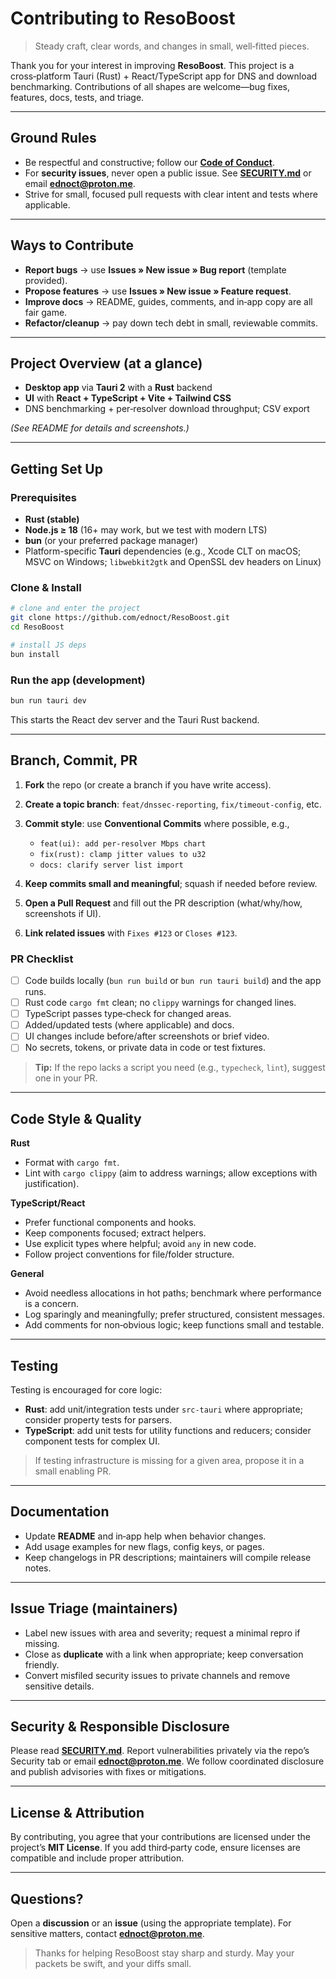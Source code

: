 # Contributing to ResoBoost

> Steady craft, clear words, and changes in small, well‑fitted pieces.

Thank you for your interest in improving **ResoBoost**. This project is a cross‑platform Tauri (Rust) + React/TypeScript app for DNS and download benchmarking. Contributions of all shapes are welcome—bug fixes, features, docs, tests, and triage.

---

## Ground Rules

* Be respectful and constructive; follow our **[Code of Conduct](./CODE_OF_CONDUCT.md)**.
* For **security issues**, never open a public issue. See **[SECURITY.md](./SECURITY.md)** or email **[ednoct@proton.me](mailto:ednoct@proton.me)**.
* Strive for small, focused pull requests with clear intent and tests where applicable.

---

## Ways to Contribute

* **Report bugs** → use **Issues » New issue » Bug report** (template provided).
* **Propose features** → use **Issues » New issue » Feature request**.
* **Improve docs** → README, guides, comments, and in‑app copy are all fair game.
* **Refactor/cleanup** → pay down tech debt in small, reviewable commits.

---

## Project Overview (at a glance)

* **Desktop app** via **Tauri 2** with a **Rust** backend
* **UI** with **React + TypeScript + Vite + Tailwind CSS**
* DNS benchmarking + per‑resolver download throughput; CSV export

*(See README for details and screenshots.)*

---

## Getting Set Up

### Prerequisites

* **Rust (stable)**
* **Node.js ≥ 18** (16+ may work, but we test with modern LTS)
* **bun** (or your preferred package manager)
* Platform-specific **Tauri** dependencies (e.g., Xcode CLT on macOS; MSVC on Windows; `libwebkit2gtk` and OpenSSL dev headers on Linux)

### Clone & Install

```bash
# clone and enter the project
git clone https://github.com/ednoct/ResoBoost.git
cd ResoBoost

# install JS deps
bun install
```

### Run the app (development)

```bash
bun run tauri dev
```

This starts the React dev server and the Tauri Rust backend.

---

## Branch, Commit, PR

1. **Fork** the repo (or create a branch if you have write access).
2. **Create a topic branch**: `feat/dnssec-reporting`, `fix/timeout-config`, etc.
3. **Commit style**: use **Conventional Commits** where possible, e.g.,

   * `feat(ui): add per-resolver Mbps chart`
   * `fix(rust): clamp jitter values to u32`
   * `docs: clarify server list import`
4. **Keep commits small and meaningful**; squash if needed before review.
5. **Open a Pull Request** and fill out the PR description (what/why/how, screenshots if UI).
6. **Link related issues** with `Fixes #123` or `Closes #123`.

### PR Checklist

* [ ] Code builds locally (`bun run build` or `bun run tauri build`) and the app runs.
* [ ] Rust code `cargo fmt` clean; no `clippy` warnings for changed lines.
* [ ] TypeScript passes type‑check for changed areas.
* [ ] Added/updated tests (where applicable) and docs.
* [ ] UI changes include before/after screenshots or brief video.
* [ ] No secrets, tokens, or private data in code or test fixtures.

> **Tip:** If the repo lacks a script you need (e.g., `typecheck`, `lint`), suggest one in your PR.

---

## Code Style & Quality

**Rust**

* Format with `cargo fmt`.
* Lint with `cargo clippy` (aim to address warnings; allow exceptions with justification).

**TypeScript/React**

* Prefer functional components and hooks.
* Keep components focused; extract helpers.
* Use explicit types where helpful; avoid `any` in new code.
* Follow project conventions for file/folder structure.

**General**

* Avoid needless allocations in hot paths; benchmark where performance is a concern.
* Log sparingly and meaningfully; prefer structured, consistent messages.
* Add comments for non‑obvious logic; keep functions small and testable.

---

## Testing

Testing is encouraged for core logic:

* **Rust**: add unit/integration tests under `src-tauri` where appropriate; consider property tests for parsers.
* **TypeScript**: add unit tests for utility functions and reducers; consider component tests for complex UI.

> If testing infrastructure is missing for a given area, propose it in a small enabling PR.

---

## Documentation

* Update **README** and in‑app help when behavior changes.
* Add usage examples for new flags, config keys, or pages.
* Keep changelogs in PR descriptions; maintainers will compile release notes.

---

## Issue Triage (maintainers)

* Label new issues with area and severity; request a minimal repro if missing.
* Close as **duplicate** with a link when appropriate; keep conversation friendly.
* Convert misfiled security issues to private channels and remove sensitive details.

---

## Security & Responsible Disclosure

Please read **[SECURITY.md](./SECURITY.md)**. Report vulnerabilities privately via the repo’s Security tab or email **[ednoct@proton.me](mailto:ednoct@proton.me)**. We follow coordinated disclosure and publish advisories with fixes or mitigations.

---

## License & Attribution

By contributing, you agree that your contributions are licensed under the project’s **MIT License**. If you add third‑party code, ensure licenses are compatible and include proper attribution.

---

## Questions?

Open a **discussion** or an **issue** (using the appropriate template). For sensitive matters, contact **[ednoct@proton.me](mailto:ednoct@proton.me)**.

> Thanks for helping ResoBoost stay sharp and sturdy. May your packets be swift, and your diffs small.
